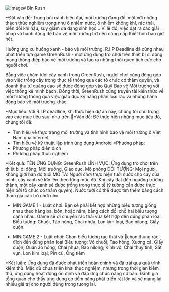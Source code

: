 ![image](https://github.com/ngtdungdev/bin-rush/assets/136802310/2616c021-6fe2-4cea-a193-7bcaa3ef30d7)# Bin Rush


*Đặt vấn đề:
Trong bối cảnh hiện đại, môi trường đang đối mặt với những thách thức nghiêm trọng như ô nhiễm nước, ô nhiễm không khí, rác thải, biến đổi khí hậu, suy giảm đa dạng sinh học...
Vì lẽ đó, việc đặt ra các giải pháp và hành động để bảo vệ môi trường trở nên càng cấp thiết hơn bao giờ hết.

Hưởng ứng xu hướng xanh - bảo vệ môi trường, R.I.P Deadline đã cùng nhau phát triển tựa game GreenRush - một ứng dụng trò chơi trên thiết bị di động mang thông điệp bảo vệ môi trường và tạo ra những thói quen tích cực cho người chơi.

Bằng việc chăm tưới cây xanh trong GreenRush, người chơi cũng đóng góp vào việc trồng cây trong thực tế thông qua các tổ chức có thẩm quyền, và doanh thu từ quảng cáo sẽ được đóng góp vào Quỹ Bảo vệ Môi trường với việc thống kê minh bạch. Đồng thời, GreenRush cũng truyền tải kiến thức về môi trường thông qua việc giáo dục kỹ năng phân loại rác và những hành động bảo vệ môi trường khác.

*Mục tiêu: 
Với R.I.P deadline, khi thực hiện dự án này, chúng tôi chú trọng vào các mục tiêu sau: như trên
*Vấn đề: 
Để thực hiện những mục tiêu đó, chúng tôi đã: 
- Tìm hiểu về thực trạng môi trường và tình hình bảo vệ môi trường ở Việt Nam qua internet
- Tìm hiểu về kỹ thuật lập trình ứng dụng Android
*Phương pháp:
- Phương pháp diễn dịch
- Phương pháp thực nghiệm

*Kết quả:
TÊN ỨNG DỤNG:	GreenRush
LĨNH VỰC:	Ứng dụng trò chơi trên thiết bị di động, Môi trường, Giáo dục, Mô phỏng
ĐỐI TƯỢNG:	Mọi người, không giới hạn độ tuổi
MÔ TẢ: Người chơi thực hiện tưới nước cho cây của mình, cây xanh sẽ lớn lên theo từng mức độ. Khi cây đạt đến ngưỡng trưởng thành, một cây xanh sẽ được trồng trong thực tế (ý tưởng cần được thực hiện bởi tổ chức có thẩm quyền).
Nước tưới có thể được tìm thêm bằng cách tham gia các trò chơi nhỏ.

- MINIGAME 1 -
Luật chơi:	Bạn sẽ phải kết hợp những biểu tượng giống nhau theo hàng ba, bốn, hoặc năm, bằng cách đổi chỗ hai biểu tượng cạnh nhau. Game sẽ di chuyển rác thải vừa kết hợp đến đúng phân loại.
Biểu tượng:	Chuối, Táo hỏng, Chai nhựa, Lon kim loại, Bao nilong, Giấy cuộn.

- MINIGAME 2 -
Luật chơi: Chọn biểu tượng rác thải và chọn thùng rác đích đến đúng phân loại
Biểu tượng: Vỏ chuối, Táo hỏng, Xương cá, Giấy cuộn; Quần áo hỏng, Chai nhựa, Bao nilong; Kính vỡ, Chai thuỷ tinh, Sắt vụn, Lon kim loại; Pin cũ, Ống tiêm

*Kết luận:
Ứng dụng đã được phát triển hoàn chỉnh và đã trải qua quá trình kiểm thử. Mặc dù chưa triển khai thực nghiệm, nhưng trong thời gian kiểm thử, ứng dụng hoạt động ổn định và đáp ứng chức năng cơ bản. Đánh giá tổng quan cho thấy ứng dụng có tiềm năng phát triển rất lớn và sẽ mang lại nhiều giá trị cho người dùng trong tương lai.
